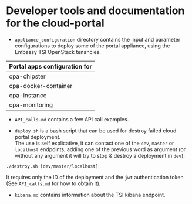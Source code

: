 # Developer tools and documentation for the cloud-portal

- `appliance_configuration` directory contains the input and parameter configurations to deploy some of the portal appliance, using the Embassy TSI OpenStack tenancies.

|Portal apps configuration for|
|---|
|cpa-chipster|
|cpa-docker-container|
|cpa-instance|
|cpa-monitoring|

- `API_calls.md` contains a few API call examples.

- `deploy.sh` is a bash script that can be used for destroy failed cloud portal deployment.  
The use is self explicative, it can contact one of the `dev`, `master` or `localhost` endpoints, adding one of the previous word as argument (or without any argument it will try to stop & destroy a deployment in `dev`):  

```
./destroy.sh [dev/master/localhost]
```

It requires only the ID of the deployment and the `jwt` authentication token (See `API_calls.md` for how to obtain it).  

- `kibana.md` contains information about the TSI kibana endpoint.  
